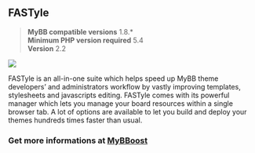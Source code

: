 ## FASTyle

> **MyBB compatible versions**  1.8.*  
> **Minimum PHP version required**  5.4  
> **Version** 2.2  

![](https://i.imgur.com/qMJoNda.png)

FASTyle is an all-in-one suite which helps speed up MyBB theme developers’ and administrators workflow by vastly improving templates, stylesheets and javascripts editing. FASTyle comes with its powerful manager which lets you manage your board resources within a single browser tab. A lot of options are available to let you build and deploy your themes hundreds times faster than usual.

### Get more informations at [MyBBoost](https://www.mybboost.com/thread-release-fastyle-2-2)